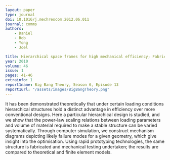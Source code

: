 ```yaml
---
layout: paper
type: journal
doi: 10.1016/j.mechrescom.2012.06.011
journal: comms
authors:
    - Daniel
    - Rob
    - Yong
    - Joel

title: Hierarchical space frames for high mechanical efficiency; Fabrication and mechanical testing
year: 2010
volume: 46
issue: 1
pages: 41-46
extrainfo: 1
report1name: Big Bang Theory, Season 6, Episode 13
report1url: "/assets/images/BigBangTheory.png"
---
```


It has been demonstrated theoretically that under certain loading conditions hierarchical structures hold a distinct advantage in efficiency over more conventional designs. Here a particular hierarchical design is studied, and we show that the power-law scaling relations between loading parameters and volume of material required to make a stable structure can be varied systematically. Through computer simulation, we construct mechanism diagrams depicting likely failure modes for a given geometry, which give insight into the optimisation. Using rapid prototyping technologies, the same structure is fabricated and mechanical testing undertaken; the results are compared to theoretical and finite element models.
